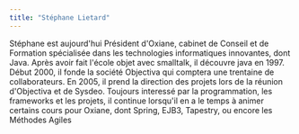 ```yaml
---
title: "Stéphane Lietard"
---
```


Stéphane est aujourd'hui Président d'Oxiane, cabinet de Conseil et de
Formation spécialisée dans les technologies informatiques innovantes,
dont Java. Après avoir fait l'école objet avec smalltalk, il découvre
java en 1997. Début 2000, il fonde la société Objectiva qui comptera une
trentaine de collaborateurs. En 2005, il prend la direction des projets
lors de la réunion d'Objectiva et de Sysdeo. Toujours interessé par la
programmation, les frameworks et les projets, il continue lorsqu'il en a
le temps à animer certains cours pour Oxiane, dont Spring, EJB3,
Tapestry, ou encore les Méthodes Agiles
